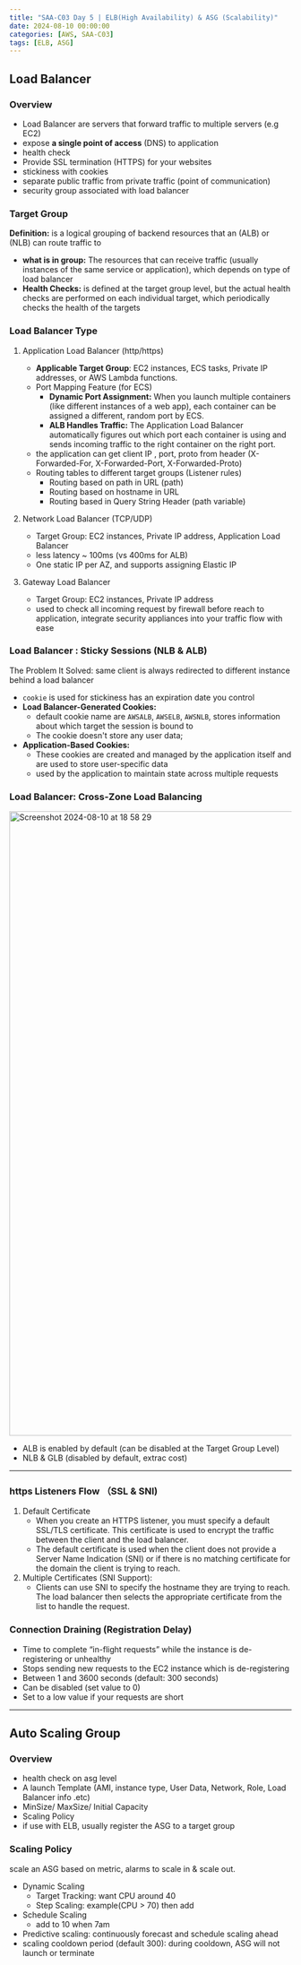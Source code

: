 ```yaml
---
title: "SAA-C03 Day 5 | ELB(High Availability) & ASG (Scalability)"
date: 2024-08-10 00:00:00
categories: [AWS, SAA-C03]
tags: [ELB, ASG]
---
```



## Load Balancer
### Overview
- Load Balancer are servers that forward traffic to multiple servers (e.g EC2)
- expose **a single point of access** (DNS) to application
- health check
- Provide SSL termination (HTTPS) for your websites
- stickiness with cookies
- separate public traffic from private traffic (point of communication)
- security group associated with load balancer

### Target Group
**Definition:** is a logical grouping of backend resources that an (ALB) or (NLB) can route traffic to

- **what is in group:**  The resources that can receive traffic (usually instances of the same service or application), which depends on type of load balancer
- **Health Checks:**  is defined at the target group level, but the actual health checks are performed on each individual target, which periodically checks the health of the targets

### Load Balancer Type
1. Application Load Balancer (http/https)
   - **Applicable Target Group**: EC2 instances, ECS tasks, Private IP addresses, or AWS Lambda functions.
   - Port Mapping Feature (for ECS)
     - **Dynamic Port Assignment:** When you launch multiple containers (like different instances of a web app), each container can be assigned a different, random port by ECS.
     - **ALB Handles Traffic:** The Application Load Balancer automatically figures out which port each container is using and sends incoming traffic to the right container on the right port.
   - the application can get client IP , port, proto from header (X-Forwarded-For, X-Forwarded-Port, X-Forwarded-Proto)
   - Routing tables to different target groups (Listener rules)
     - Routing based on path in URL (path)
     - Routing based on hostname in URL
     - Routing based in Query String Header (path variable)

2. Network Load Balancer (TCP/UDP)
   - Target Group: EC2 instances, Private IP address, Application Load Balancer
   - less latency ~ 100ms (vs 400ms for ALB)
   - One static IP per AZ, and supports assigning Elastic IP

3. Gateway Load Balancer
   - Target Group: EC2 instances, Private IP address
   - used to check all incoming request by firewall before reach to application, integrate security appliances into your traffic flow with ease

### Load Balancer : Sticky Sessions (NLB & ALB)
The Problem It Solved: same client is always redirected to different instance behind a load balancer

- `cookie` is used for stickiness has an expiration date you control
- **Load Balancer-Generated Cookies:** 
  - default cookie name are `AWSALB`, `AWSELB`, `AWSNLB`,  stores information about which target the session is bound to
  - The cookie doesn't store any user data;
- **Application-Based Cookies:**
  - These cookies are created and managed by the application itself and are used to store user-specific data
  - used by the application to maintain state across multiple requests


### Load Balancer: Cross-Zone Load Balancing
<img width="1115" alt="Screenshot 2024-08-10 at 18 58 29" src="https://github.com/user-attachments/assets/7f17ff5d-3ed8-4b3c-b9ef-cf9d03dfecf4">


- ALB is enabled by default (can be disabled at the Target Group Level)
- NLB & GLB (disabled by default, extrac cost)

---
### https Listeners Flow （SSL & SNI)
1. Default Certificate
   - When you create an HTTPS listener, you must specify a default SSL/TLS certificate. This certificate is used to encrypt the traffic between the client and the load balancer.
   - The default certificate is used when the client does not provide a Server Name Indication (SNI) or if there is no matching certificate for the domain the client is trying to reach.
2. Multiple Certificates (SNI Support):
   - Clients can use SNI to specify the hostname they are trying to reach. The load balancer then selects the appropriate certificate from the list to handle the request.


### Connection Draining (Registration Delay)
- Time to complete “in-flight requests” while the instance is de-registering or unhealthy
- Stops sending new requests to the EC2 instance which is de-registering
- Between 1 and 3600 seconds (default: 300 seconds)
- Can be disabled (set value to 0)
- Set to a low value if your requests are short

---

## Auto Scaling Group

### Overview
- health check on asg level
- A launch Template (AMI, instance type, User Data, Network, Role, Load Balancer info .etc)
- MinSize/ MaxSize/ Initial Capacity
- Scaling Policy
- if use with ELB, usually register the ASG to a target group

### Scaling Policy
scale an ASG based on metric, alarms to scale in & scale out.
- Dynamic Scaling
  - Target Tracking: want CPU around 40
  - Step Scaling: example(CPU > 70) then add
- Schedule Scaling
  - add to 10 when  7am
- Predictive scaling: continuously forecast and schedule scaling ahead
- scaling cooldown period (default 300): during cooldown, ASG will not launch or terminate
